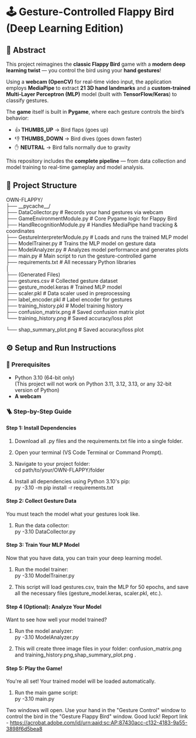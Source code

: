 # **🕹️ Gesture-Controlled Flappy Bird (Deep Learning Edition)**

## **🧠 Abstract**

This project reimagines the **classic Flappy Bird** game with a **modern deep learning twist** — you control the bird using your **hand gestures**\!

Using a **webcam (OpenCV)** for real-time video input, the application employs **MediaPipe** to extract **21 3D hand landmarks** and a **custom-trained Multi-Layer Perceptron (MLP)** model (built with **TensorFlow/Keras**) to classify gestures.

The **game** itself is built in **Pygame**, where each gesture controls the bird’s behavior:

* 👍 **THUMBS\_UP** → Bird flaps (goes up)  
* 👎 **THUMBS\_DOWN** → Bird dives (goes down faster)  
* ✋ **NEUTRAL** → Bird falls normally due to gravity

This repository includes the **complete pipeline** — from data collection and model training to real-time gameplay and model analysis.

## **📁 Project Structure**

OWN-FLAPPY/  
├── \_\_pycache\_\_/  
├── DataCollector.py            \# Records your hand gestures via webcam  
├── GameEnvironmentModule.py    \# Core Pygame logic for Flappy Bird  
├── HandRecognitionModule.py    \# Handles MediaPipe hand tracking & coordinates  
├── GestureInterpreterModule.py \# Loads and runs the trained MLP model  
├── ModelTrainer.py             \# Trains the MLP model on gesture data  
├── ModelAnalyzer.py            \# Analyzes model performance and generates plots  
├── main.py                     \# Main script to run the gesture-controlled game  
├── requirements.txt            \# All necessary Python libraries  
│  
├── (Generated Files)  
├── gestures.csv                \# Collected gesture dataset  
├── gesture\_model.keras         \# Trained MLP model  
├── scaler.pkl                  \# Data scaler used in preprocessing  
├── label\_encoder.pkl           \# Label encoder for gestures  
├── training\_history.pkl      \# Model training history  
├── confusion\_matrix.png        \# Saved confusion matrix plot  
└── training\_history.png         \# Saved accuracy/loss plot

└── shap\_summary\_plot.png      \# Saved accuracy/loss plot

## **⚙️ Setup and Run Instructions**

### **🧩 Prerequisites**

* Python 3.10 (64-bit only)  
  (This project will not work on Python 3.11, 3.12, 3.13, or any 32-bit version of Python)  
* **A webcam**

### **🪜 Step-by-Step Guide**

#### **Step 1: Install Dependencies**

1. Download all .py files and the requirements.txt file into a single folder.  
2. Open your terminal (VS Code Terminal or Command Prompt).  
3. Navigate to your project folder:  
   cd path/to/your/OWN-FLAPPY/folder

4. Install all dependencies using Python 3.10's pip:  
   py \-3.10 \-m pip install \-r requirements.txt

#### **Step 2: Collect Gesture Data**

You must teach the model what your gestures look like.

1. Run the data collector:  
   py \-3.10 DataCollector.py

#### **Step 3: Train Your MLP Model**

Now that you have data, you can train your deep learning model.

1. Run the model trainer:  
   py \-3.10 ModelTrainer.py

2. This script will load gestures.csv, train the MLP for 50 epochs, and save all the necessary files (gesture\_model.keras, scaler.pkl, etc.).

#### **Step 4 (Optional): Analyze Your Model**

Want to see how well your model trained?

1. Run the model analyzer:  
   py \-3.10 ModelAnalyzer.py

2. This will create three image files in your folder: confusion\_matrix.png and training\_history.png,shap\_summary\_plot.png .

#### **Step 5: Play the Game\!**

You're all set\! Your trained model will be loaded automatically.

1. Run the main game script:  
   py \-3.10 main.py

Two windows will open. Use your hand in the "Gesture Control" window to control the bird in the "Gesture Flappy Bird" window. Good luck\!
Report link - https://acrobat.adobe.com/id/urn:aaid:sc:AP:87430acc-c132-4183-9a55-3898f6d5bea8

